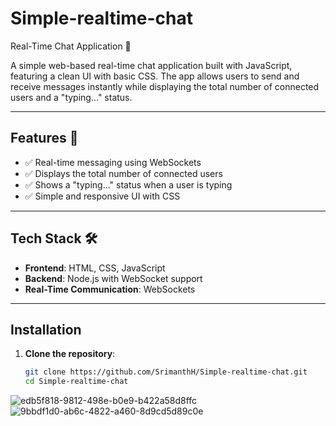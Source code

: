 # Simple-realtime-chat

Real-Time Chat Application 💬

A simple web-based real-time chat application built with JavaScript, featuring a clean UI with basic CSS. The app allows users to send and receive messages instantly while displaying the total number of connected users and a "typing..." status.

---

## Features 🚀
- ✅ Real-time messaging using WebSockets
- ✅ Displays the total number of connected users
- ✅ Shows a "typing..." status when a user is typing
- ✅ Simple and responsive UI with CSS

---

## Tech Stack 🛠
- **Frontend**: HTML, CSS, JavaScript
- **Backend**: Node.js with WebSocket support
- **Real-Time Communication**: WebSockets

---

## Installation

1. **Clone the repository**:
   ```bash
   git clone https://github.com/SrimanthH/Simple-realtime-chat.git
   cd Simple-realtime-chat
![edb5f818-9812-498e-b0e9-b422a58d8ffc](https://github.com/user-attachments/assets/7187fd78-f0e5-4cfc-9696-8bed89fdb474)
![9bbdf1d0-ab6c-4822-a460-8d9cd5d89c0e](https://github.com/user-attachments/assets/ea6dfa8b-8f1a-4dc0-84f9-4865f778214f)
